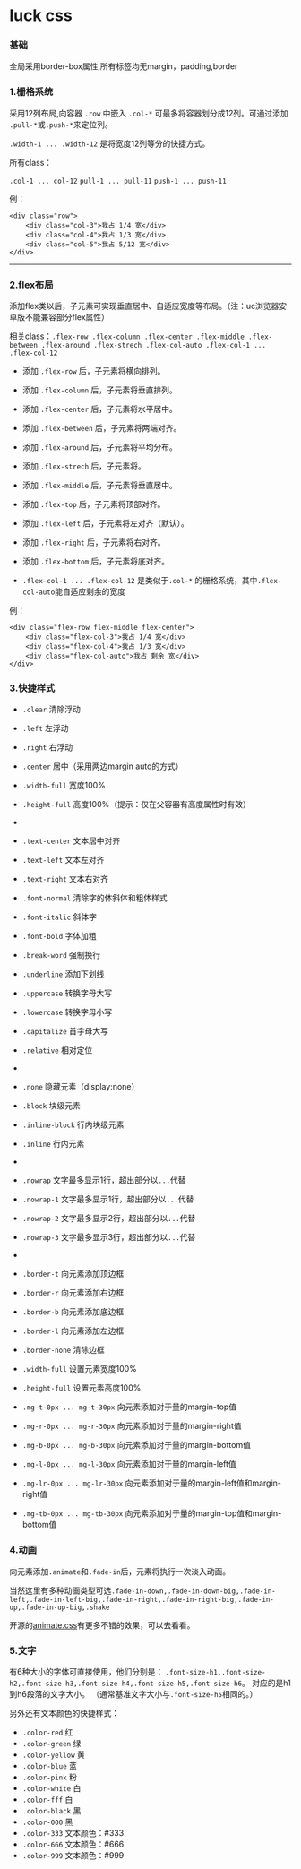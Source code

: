 # luck css 

### 基础
全局采用border-box属性,所有标签均无margin，padding,border

### 1.栅格系统

采用12列布局,向容器 `.row` 中嵌入 `.col-*` 可最多将容器划分成12列。可通过添加 `.pull-*`或`.push-*`来定位列。

`.width-1 ... .width-12` 是将宽度12列等分的快捷方式。

所有class：

`.col-1 ... col-12`
`pull-1 ... pull-11`
`push-1 ... push-11`

例：
    
    <div class="row">
        <div class="col-3">我占 1/4 宽</div>
        <div class="col-4">我占 1/3 宽</div>
        <div class="col-5">我占 5/12 宽</div>
    </div>
    
---------

### 2.flex布局

添加flex类以后，子元素可实现垂直居中、自适应宽度等布局。（注：uc浏览器安卓版不能兼容部分flex属性）

相关class：`.flex-row .flex-column .flex-center .flex-middle .flex-between .flex-around .flex-strech .flex-col-auto .flex-col-1 ... .flex-col-12`

- 添加 `.flex-row` 后，子元素将横向排列。
- 添加 `.flex-column` 后，子元素将垂直排列。

- 添加 `.flex-center` 后，子元素将水平居中。
- 添加 `.flex-between` 后，子元素将两端对齐。
- 添加 `.flex-around` 后，子元素将平均分布。
- 添加 `.flex-strech` 后，子元素将。
- 添加 `.flex-middle` 后，子元素将垂直居中。
- 添加 `.flex-top` 后，子元素将顶部对齐。
- 添加 `.flex-left` 后，子元素将左对齐（默认）。
- 添加 `.flex-right` 后，子元素将右对齐。
- 添加 `.flex-bottom` 后，子元素将底对齐。
- `.flex-col-1 ... .flex-col-12` 是类似于`.col-*` 的栅格系统，其中`.flex-col-auto`能自适应剩余的宽度

例：
        
    <div class="flex-row flex-middle flex-center">
        <div class="flex-col-3">我占 1/4 宽</div>
        <div class="flex-col-4">我占 1/3 宽</div>
        <div class="flex-col-auto">我占 剩余 宽</div>
    </div>
    
    


### 3.快捷样式

- `.clear` 清除浮动
- `.left` 左浮动
- `.right` 右浮动
- `.center` 居中（采用两边margin auto的方式）
- `.width-full` 宽度100%
- `.height-full` 高度100%（提示：仅在父容器有高度属性时有效）
- 
- `.text-center` 文本居中对齐
- `.text-left` 文本左对齐
- `.text-right` 文本右对齐
- `.font-normal` 清除字的体斜体和粗体样式
- `.font-italic` 斜体字
- `.font-bold` 字体加粗
- `.break-word` 强制换行
- `.underline` 添加下划线
- `.uppercase` 转换字母大写
- `.lowercase` 转换字母小写
- `.capitalize` 首字母大写
- `.relative` 相对定位
- 
- `.none` 隐藏元素（display:none）
- `.block` 块级元素
- `.inline-block` 行内块级元素
- `.inline` 行内元素
- 
- `.nowrap` 文字最多显示1行，超出部分以`...`代替
- `.nowrap-1` 文字最多显示1行，超出部分以`...`代替
- `.nowrap-2` 文字最多显示2行，超出部分以`...`代替
- `.nowrap-3` 文字最多显示3行，超出部分以`...`代替
- 
- `.border-t` 向元素添加顶边框
- `.border-r` 向元素添加右边框
- `.border-b` 向元素添加底边框
- `.border-l` 向元素添加左边框
- `.border-none` 清除边框


- `.width-full` 设置元素宽度100%
- `.height-full` 设置元素高度100%
- `.mg-t-0px ... mg-t-30px` 向元素添加对于量的margin-top值
- `.mg-r-0px ... mg-r-30px` 向元素添加对于量的margin-right值
- `.mg-b-0px ... mg-b-30px` 向元素添加对于量的margin-bottom值
- `.mg-l-0px ... mg-l-30px` 向元素添加对于量的margin-left值
- `.mg-lr-0px ... mg-lr-30px` 向元素添加对于量的margin-left值和margin-right值
- `.mg-tb-0px ... mg-tb-30px` 向元素添加对于量的margin-top值和margin-bottom值


### 4.动画
向元素添加`.animate`和`.fade-in`后，元素将执行一次淡入动画。

当然这里有多种动画类型可选`.fade-in-down,.fade-in-down-big,.fade-in-left,.fade-in-left-big,.fade-in-right,.fade-in-right-big,.fade-in-up,.fade-in-up-big,.shake`

开源的[animate.css](https://github.com/daneden/animate.css)有更多不错的效果，可以去看看。

### 5.文字
有6种大小的字体可直接使用，他们分别是：
`.font-size-h1,.font-size-h2,.font-size-h3,.font-size-h4,.font-size-h5,.font-size-h6`。 对应的是h1到h6段落的文字大小。 （通常基准文字大小与`.font-size-h5`相同的。）

另外还有文本颜色的快捷样式：
- `.color-red` 红
- `.color-green` 绿
- `.color-yellow` 黄
- `.color-blue` 蓝
- `.color-pink` 粉
- `.color-white` 白
- `.color-fff` 白
- `.color-black` 黑
- `.color-000` 黑
- `.color-333` 文本颜色：#333
- `.color-666` 文本颜色：#666
- `.color-999` 文本颜色：#999